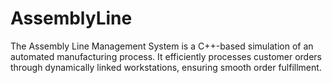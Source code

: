 # AssemblyLine
The Assembly Line Management System is a C++-based simulation of an automated manufacturing process.   It efficiently processes customer orders through dynamically linked workstations, ensuring smooth order fulfillment.  
